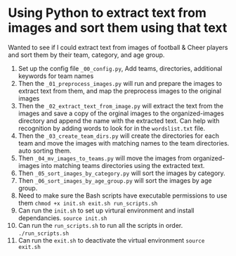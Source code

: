 # Using Python to extract text from images and sort them using that text

Wanted to see if I could extract text from images of football & Cheer players and sort them by their team, category, and age group.

1. Set up the config file `_00_config.py`, Add teams, directories, additional keywords for team names
2. Then the `_01_preprocess_images.py` will run and prepare the images to extract text from them, and map the preprocess images to the original images
3. Then the `_02_extract_text_from_image.py` will extract the text from the images and save a copy of the orginal images to the organized-images directory and append the name with the extracted text. Can help with recognition by adding words to look for in the `wordslist.txt` file.
4. Then the `_03_create_team_dirs.py` will create the directories for each team and move the images with matching names to the team directories. auto sorting them.
5. Then `_04_mv_images_to_teams.py` will move the images from organized-images into matching teams directories using the extracted text.
6. Then `_05_sort_images_by_category.py` will sort the images by category.
7. Then `_06_sort_images_by_age_group.py` will sort the images by age group.
8. Need to make sure the Bash scripts have executable permissions to use them `chmod +x init.sh exit.sh run_scripts.sh`
9. Can run the `init.sh` to set up virtural environment and install dependancies. `source init.sh`
10. Can run the `run_scripts.sh` to run all the scripts in order. `./run_scripts.sh`
11. Can run the `exit.sh` to deactivate the virtual environment `source exit.sh`
